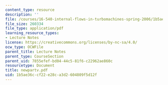 ```yaml
---
content_type: resource
description: ''
file: /courses/16-540-internal-flows-in-turbomachines-spring-2006/1b5ae36ccf22e28ca3d2604809f5d12f_newpartv.pdf
file_size: 260334
file_type: application/pdf
learning_resource_types:
- Lecture Notes
license: https://creativecommons.org/licenses/by-nc-sa/4.0/
ocw_type: OCWFile
parent_title: Lecture Notes
parent_type: CourseSection
parent_uid: 7855efef-bd04-44c5-81f6-c22962ae860c
resourcetype: Document
title: newpartv.pdf
uid: 1b5ae36c-cf22-e28c-a3d2-604809f5d12f
---
```

